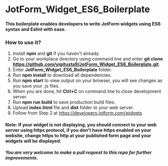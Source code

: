 # JotForm_Widget_ES6_Boilerplate
#### This boilerplate enables developers to write JotForm widgets using ES6 syntax and Eslint with ease.

### How to use it?
1. Install **npm** and **git** if you haven't already.
2. Go to your workplace directory using command line and enter **git clone https://github.com/yigitusta9/JotForm_Widget_ES6_Boilerplate.git**.
3. Enter **JotForm_Widget_ES6_Boilerplate** folder.
4. Run **npm install** to download all dependencies.
5. Run **npm start** to view output on your browser, you will see changes as you save your .js files.
6. When you are done, hit **Ctrl+C** on command line to close development server.
7. Run **npm run build** to save production build files.
8. Upload **index.html** file and **dist** folder to your web server.
9. Follow from Step 2 at https://developers.jotform.com/widgets

#### Note: If your widget is not displaying, you should connect to your web server using https protocol, if you don't have https enabled on your website, change https to http at your published form page and your widgets will be displayed.

##### You are very welcome to make a pull request to this repo for further improvements.